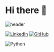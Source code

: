 # Hi there 👋
![header](https://capsule-render.vercel.app/api?type=venom&color=gradient&height=100&section=header&text=Gabriel%20Vilela%20-%20BIM%20Architect%20+%20future%20Data%20Scientist&fontSize=25)

[![LinkedIn](https://img.shields.io/badge/LinkedIn-0077B5?style=for-the-badge&logo=linkedin&logoColor=white)](https://www.linkedin.com/in/gabriel-fvilela/) [![GitHub](https://img.shields.io/badge/GitHub-100000?style=for-the-badge&logo=github&logoColor=white)](https://github.com/gbrfvilela)

![Python](https://img.shields.io/badge/python-3670A0?style=for-the-badge&logo=python&logoColor=ffdd54)




<!--
**gbrfvilela/gbrfvilela** is a ✨ _special_ ✨ repository because its `README.md` (this file) appears on your GitHub profile.

Here are some ideas to get you started:

- 🔭 I’m currently working on ...
- 🌱 I’m currently learning ...
- 👯 I’m looking to collaborate on ...
- 🤔 I’m looking for help with ...
- 💬 Ask me about ...
- 📫 How to reach me: ...
- 😄 Pronouns: ...
- ⚡ Fun fact: ...
-->
